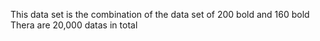 This data set is the combination of the data set of 200 bold and 160 bold
Thera are 20,000 datas in total
